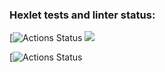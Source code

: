 ### Hexlet tests and linter status:
[![Actions Status](https://github.com/sergye/java-project-lvl1/.github/workflows/hexlet-check.yml/badge.svg)
<a href="https://codeclimate.com/github/sergye/java-project-lvl1/maintainability"><img src="https://api.codeclimate.com/v1/badges/a99a88d28ad37a79dbf6/maintainability" /></a>

[![Actions Status](https://github.com/sergye/java-project-lvl1/.github/workflows/github-actions.yml/badge.svg)
